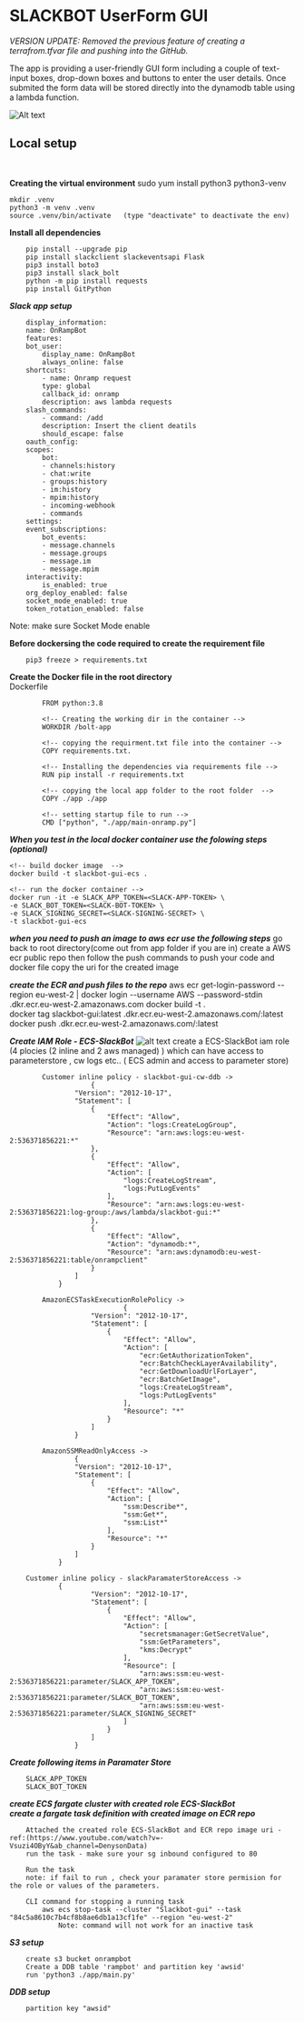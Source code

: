 <h1><b>SLACKBOT UserForm GUI</b></h1>

<i>VERSION UPDATE: Removed the previous feature of creating a terrafrom.tfvar file and pushing into the GitHub.</i>

The app is providing a user-friendly GUI form including a couple of text-input boxes, drop-down boxes and buttons to enter the user details. Once submited the form data will be stored directly into the dynamodb table using a lambda function.
<br />


![Alt text](img/Slack-boltGUI.png?raw=true "Title")



<h2>Local setup</h2> <br />

**Creating the virtual environment**
    sudo yum install python3 python3-venv

    mkdir .venv
    python3 -m venv .venv
    source .venv/bin/activate   (type "deactivate" to deactivate the env)

**Install all dependencies** <br />
```
    pip install --upgrade pip
    pip install slackclient slackeventsapi Flask
    pip3 install boto3
    pip3 install slack_bolt
    python -m pip install requests
    pip install GitPython
```

***Slack app setup***
```
    display_information:
    name: OnRampBot
    features:
    bot_user:
        display_name: OnRampBot
        always_online: false
    shortcuts:
        - name: Onramp request
        type: global
        callback_id: onramp
        description: aws lambda requests
    slash_commands:
        - command: /add
        description: Insert the client deatils
        should_escape: false
    oauth_config:
    scopes:
        bot:
        - channels:history
        - chat:write
        - groups:history
        - im:history
        - mpim:history
        - incoming-webhook
        - commands
    settings:
    event_subscriptions:
        bot_events:
        - message.channels
        - message.groups
        - message.im
        - message.mpim
    interactivity:
        is_enabled: true
    org_deploy_enabled: false
    socket_mode_enabled: true
    token_rotation_enabled: false
```

Note: make sure Socket Mode enable 


**Before dockersing the code required to create the requirement file**
```
    pip3 freeze > requirements.txt
```
**Create the Docker file in the root directory** <br />
    Dockerfile
```
        FROM python:3.8

        <!-- Creating the working dir in the container -->
        WORKDIR /bolt-app       

        <!-- copying the requirment.txt file into the container -->
        COPY requirements.txt.

        <!-- Installing the dependencies via requirements file -->
        RUN pip install -r requirements.txt

        <!-- copying the local app folder to the root folder  -->
        COPY ./app ./app

        <!-- setting startup file to run -->
        CMD ["python", "./app/main-onramp.py"]
```

***When you test in the local docker container use the folowing steps (optional)***
    
    <!-- build docker image  -->
    docker build -t slackbot-gui-ecs .

    <!-- run the docker container -->
    docker run -it -e SLACK_APP_TOKEN=<SLACK-APP-TOKEN> \
    -e SLACK_BOT_TOKEN=<SLACK-BOT-TOKEN> \
    -e SLACK_SIGNING_SECRET=<SLACK-SIGNING-SECRET> \
    -t slackbot-gui-ecs

    

***when you need to push an image to aws ecr use the following steps***
    go back to root directory(come out from app folder if you are in)
    create a AWS ecr public repo 
    then follow the push commands to push your code and docker file
    copy the uri for the created image


***create the ECR and push files to the repo***
        aws ecr get-login-password --region eu-west-2 | docker login --username AWS --password-stdin <your-account-id>.dkr.ecr.eu-west-2.amazonaws.com
        docker build -t <cluster-name> .                                                                                                      
        docker tag slackbot-gui:latest <your-account-id>.dkr.ecr.eu-west-2.amazonaws.com/<cluster-name>:latest  
        docker push <your-account-id>.dkr.ecr.eu-west-2.amazonaws.com/<cluster-name>:latest                                                        



***Create IAM Role - ECS-SlackBot***
![alt text](./img/iam.png)
    create a ECS-SlackBot iam role (4 plocies (2 inline and 2 aws managed) ) which can have access to parameterstore , cw logs etc.. ( ECS admin and access to parameter store)
```
        Customer inline policy - slackbot-gui-cw-ddb ->
                    {
                "Version": "2012-10-17",
                "Statement": [
                    {
                        "Effect": "Allow",
                        "Action": "logs:CreateLogGroup",
                        "Resource": "arn:aws:logs:eu-west-2:536371856221:*"
                    },
                    {
                        "Effect": "Allow",
                        "Action": [
                            "logs:CreateLogStream",
                            "logs:PutLogEvents"
                        ],
                        "Resource": "arn:aws:logs:eu-west-2:536371856221:log-group:/aws/lambda/slackbot-gui:*"
                    },
                    {
                        "Effect": "Allow",
                        "Action": "dynamodb:*",
                        "Resource": "arn:aws:dynamodb:eu-west-2:536371856221:table/onrampclient"
                    }
                ]
            }

        AmazonECSTaskExecutionRolePolicy ->
                            {
                    "Version": "2012-10-17",
                    "Statement": [
                        {
                            "Effect": "Allow",
                            "Action": [
                                "ecr:GetAuthorizationToken",
                                "ecr:BatchCheckLayerAvailability",
                                "ecr:GetDownloadUrlForLayer",
                                "ecr:BatchGetImage",
                                "logs:CreateLogStream",
                                "logs:PutLogEvents"
                            ],
                            "Resource": "*"
                        }
                    ]
                }

        AmazonSSMReadOnlyAccess ->
                {
                "Version": "2012-10-17",
                "Statement": [
                    {
                        "Effect": "Allow",
                        "Action": [
                            "ssm:Describe*",
                            "ssm:Get*",
                            "ssm:List*"
                        ],
                        "Resource": "*"
                    }
                ]
            }

    Customer inline policy - slackParamaterStoreAccess ->
            {
                    "Version": "2012-10-17",
                    "Statement": [
                        {
                            "Effect": "Allow",
                            "Action": [
                                "secretsmanager:GetSecretValue",
                                "ssm:GetParameters",
                                "kms:Decrypt"
                            ],
                            "Resource": [
                                "arn:aws:ssm:eu-west-2:536371856221:parameter/SLACK_APP_TOKEN",
                                "arn:aws:ssm:eu-west-2:536371856221:parameter/SLACK_BOT_TOKEN",
                                "arn:aws:ssm:eu-west-2:536371856221:parameter/SLACK_SIGNING_SECRET"
                            ]
                        }
                    ]
                }

```    


***Create following items in Paramater Store*** <br />
```
    SLACK_APP_TOKEN 
    SLACK_BOT_TOKEN 
```

***create ECS fargate cluster with created role ECS-SlackBot*** <br />
***create a fargate task definition with created image on ECR repo***
```
    Attached the created role ECS-SlackBot and ECR repo image uri - ref:(https://www.youtube.com/watch?v=-Vsuzi4OByY&ab_channel=DenysonData)
    run the task - make sure your sg inbound configured to 80
    
    Run the task     
    note: if fail to run , check your paramater store permision for the role or values of the parameters.

    CLI command for stopping a running task
        aws ecs stop-task --cluster "Slackbot-gui" --task "84c5a8610c7b4cf8b8ae6db1a13cf1fe" --region "eu-west-2"
            Note: command will not work for an inactive task
```            



***S3 setup***
```
    create s3 bucket onrampbot
    Create a DDB table 'rampbot' and partition key 'awsid'
    run 'python3 ./app/main.py' 
```
***DDB setup***
```    create ddb table "rampbot"
    partition key "awsid"
```




